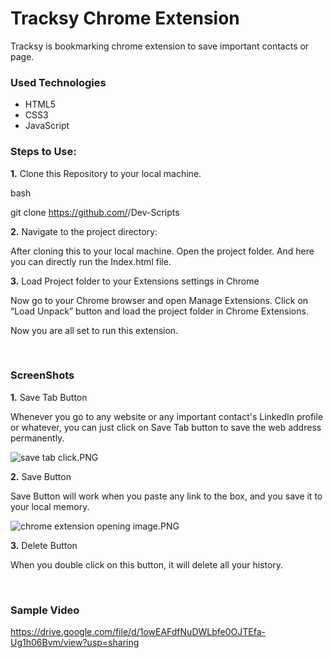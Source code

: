 <h1>Tracksy Chrome Extension </h1>

<p> Tracksy is bookmarking chrome extension to save important contacts or page. </p>

<h3>Used Technologies</h3>

<ul>

<li>HTML5</li>

<li>CSS3</li>

<li>JavaScript</li>

</ul>

### Steps to Use:


**1.** Clone this Repository to your local machine.

bash

git clone https://github.com/<your-github-username>/Dev-Scripts


**2.** Navigate to the project directory:

After cloning this to your local machine. Open the project folder. And here you can directly run the Index.html file.

**3.** Load Project folder to your Extensions settings in Chrome

Now go to your Chrome browser and open Manage Extensions. Click on “Load Unpack” button and load the project folder in Chrome Extensions.

Now you are all set to run this extension.  



</br>

<h3> ScreenShots </h3>


**1.** Save Tab Button

Whenever you go to any website or any important contact's LinkedIn profile or whatever, you can just click on Save Tab button to save the web address permanently.

![save tab click.PNG](Aspose.Words.151baa0e-bc18-4e36-b2b8-40f423a227a7.001.png)

**2.** Save  Button

Save Button will work when you paste any link to the box, and you save it to your local memory.

![chrome extension opening image.PNG](Aspose.Words.151baa0e-bc18-4e36-b2b8-40f423a227a7.002.png)

**3.** Delete  Button

When you double click on this button, it will delete all your history.

<br>

<h3> Sample Video </h3>

https://drive.google.com/file/d/1owEAFdfNuDWLbfe0OJTEfa-Ug1h06Bvm/view?usp=sharing

<br>
